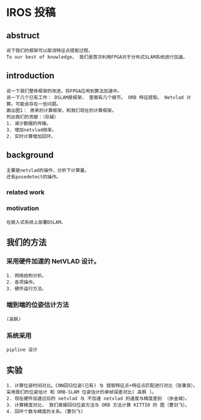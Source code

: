 # IROS 投稿

## abstruct

    说下我们的框架可以取消特征点提取过程，
    To our best of knowledge， 我们是首次利用FPGA对于分布式SLAM系统进行加速。


## introduction
    说一下我们整体框架的改进。将FPGA应用到算法加速中。
    说一下几个已有工作： DSLAM是框架， 里面有几个细节。 ORB 特征提取。 Netvlad 计算。可能会存在一些问题。
    画出图1： 原来的计算框架，和我们现在的计算框架。
    列出我们的贡献：（存疑）
    1. 减少数据的传输。
    3. 增加netvlad频率。
    2. 实时计算增加回环。

## background
    主要是netvlad的操作，分析下计算量。
    还有posedetect的操作。
### related work
### motivation
    在嵌入式系统上部署DSLAM。

## 我们的方法

### 采用硬件加速的 NetVLAD 设计。
    1. 网络结构分析。
    2. 各项操作。
    3. 硬件运行方法。

### 端到端的位姿估计方法
    (高枫)

### 系统采用

    pipline 设计

## 实验

    1. 计算位姿时间对比。CNN回归位姿(已有) 与 提取特征点+特征点匹配进行对比（张肇良）。采用我们的位姿估计 和 ORB-SLAM 位姿估计的单帧误差对比( 高枫 )。
    2. 现在硬件加速过后的 netvlad 与 不加速 netvlad 的速度与精度差别 （余金城）。
    3. 计算精度对比， 我们直接回归位姿方法与 ORB 方法计算 KITTI0 的 图（曹剑飞）。
    4. 回环个数与精度的关系。（曹剑飞)